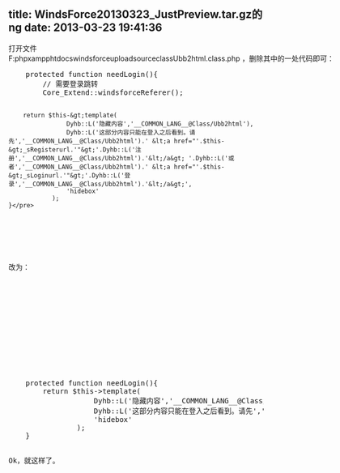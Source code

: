 title: WindsForce20130323_JustPreview.tar.gz的ng
date: 2013-03-23 19:41:36
---

<p>
	打开文件<span style="white-space:nowrap;">F:phpxampphtdocswindsforceuploadsourceclass<span style="white-space:nowrap;">Ubb2html.class.php ，删除其中的一处代码即可：</span></span> 
</p>
<p>
	<span style="white-space:nowrap;"> </span> 
</p>
<pre class="brush:php;">	protected function needLogin(){
		// 需要登录跳转
		Core_Extend::windsforceReferer();
		
		return $this-&gt;template(
					Dyhb::L('隐藏内容','__COMMON_LANG__@Class/Ubb2html'),
					Dyhb::L('这部分内容只能在登入之后看到。请先','__COMMON_LANG__@Class/Ubb2html').' &lt;a href="'.$this-&gt;_sRegisterurl.'"&gt;'.Dyhb::L('注册','__COMMON_LANG__@Class/Ubb2html').'&lt;/a&gt; '.Dyhb::L('或者','__COMMON_LANG__@Class/Ubb2html').' &lt;a href="'.$this-&gt;_sLoginurl.'"&gt;'.Dyhb::L('登录','__COMMON_LANG__@Class/Ubb2html').'&lt;/a&gt;',
					'hidebox'
				);
	}</pre>
<pre class="brush:php;"></pre>
<pre class="brush:php;">改为：</pre>
<pre class="brush:php;"></pre>
<p>
	<br />
</p>
<pre class="brush:php;">	protected function needLogin(){
		return $this-&gt;template(
					Dyhb::L('隐藏内容','__COMMON_LANG__@Class/Ubb2html'),
					Dyhb::L('这部分内容只能在登入之后看到。请先','__COMMON_LANG__@Class/Ubb2html').' &lt;a href="'.$this-&gt;_sRegisterurl.'"&gt;'.Dyhb::L('注册','__COMMON_LANG__@Class/Ubb2html').'&lt;/a&gt; '.Dyhb::L('或者','__COMMON_LANG__@Class/Ubb2html').' &lt;a href="'.$this-&gt;_sLoginurl.'"&gt;'.Dyhb::L('登录','__COMMON_LANG__@Class/Ubb2html').'&lt;/a&gt;',
					'hidebox'
				);
	}</pre>
Ok，就这样了。
<p>
	<br />
</p>
